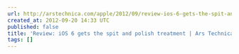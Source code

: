```yaml
---
url: http://arstechnica.com/apple/2012/09/review-ios-6-gets-the-spit-and-polish-treatment/
created_at: 2012-09-20 14:33 UTC
published: false
title: 'Review: iOS 6 gets the spit and polish treatment | Ars Technica'
tags: []
---
```



